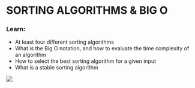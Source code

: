 # SORTING ALGORITHMS & BIG O
### Learn:
* At least four different sorting algorithms
* What is the Big O notation, and how to evaluate the time complexity of an algorithm
* How to select the best sorting algorithm for a given input
* What is a stable sorting algorithm <br>
<img src="https://www.holbertonschool.com/holberton-logo.png"/>